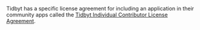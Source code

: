 Tidbyt has a specific license agreement for including an application in their community apps called the [Tidbyt Individual Contributor License Agreement][tidbyt-lic-url].

[tidbyt-lic-url]: https://github.com/tidbyt/community/blob/main/docs/CLA.md
